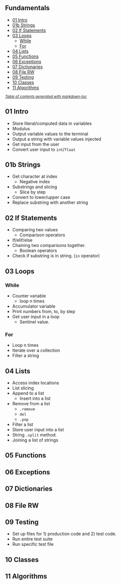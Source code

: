 ## Fundamentals
- [01 Intro](#01-intro)
- [01b Strings](#01b-strings)
- [02 If Statements](#02-if-statements)
- [03 Loops](#03-loops)
  * [While](#while)
  * [For](#for)
- [04 Lists](#04-lists)
- [05 Functions](#05-functions)
- [06 Exceptions](#06-exceptions)
- [07 Dictionaries](#07-dictionaries)
- [08 File RW](#08-file-rw)
- [09 Testing](#09-testing)
- [10 Classes](#10-classes)
- [11 Algorithms](#11-algorithms)

<small><i><a href='http://ecotrust-canada.github.io/markdown-toc/'>Table of contents generated with markdown-toc</a></i></small>

## 01 Intro
- Store literal/computed data in variables
- Modulus
- Output variable values to the terminal
- Output a string with variable values injected
- Get input from the user
- Convert user input to `int`/`float`

## 01b Strings
- Get character at index
    - Negative index
- Substrings and slicing
    - Slice by step
- Convert to lower/upper case
- Replace substring with another string

## 02 If Statements
- Comparing two values
    - Comparison operators
- If/elif/else
- Chaining two comparisons together.
    - Boolean operators
- Check if substring is in string. (`in` operator)

## 03 Loops
### While
- Counter variable
    - loop n times
- Accumulator variable
- Print numbers from, to, by step
- Get user input in a loop
    - Sentinel value.

### For
- Loop n times
- Iterate over a collection
- Filter a string


## 04 Lists
- Access index locations
- List slicing
- Append to a list
    - Insert into a list
- Remove from a list
    - `.remove`
    - `del`
    - `.pop`
- Filter a list
- Store user input into a list
- String `.split` method.
- Joining a list of strings


## 05 Functions

## 06 Exceptions

## 07 Dictionaries

## 08 File RW

## 09 Testing
- Set up files for 1) production code and 2) test code.
- Run entire test suite
- Run specific test file

## 10 Classes

## 11 Algorithms
